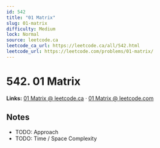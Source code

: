 ```yaml
--- 
id: 542
title: "01 Matrix"
slug: 01-matrix
difficulty: Medium
lock: Normal
source: leetcode.ca
leetcode_ca_url: https://leetcode.ca/all/542.html
leetcode_url: https://leetcode.com/problems/01-matrix/
---
```


# 542. 01 Matrix

**Links:** [01 Matrix @ leetcode.ca](https://leetcode.ca/all/542.html) · [01 Matrix @ leetcode.com](https://leetcode.com/problems/01-matrix/)

## Notes
- TODO: Approach
- TODO: Time / Space Complexity
